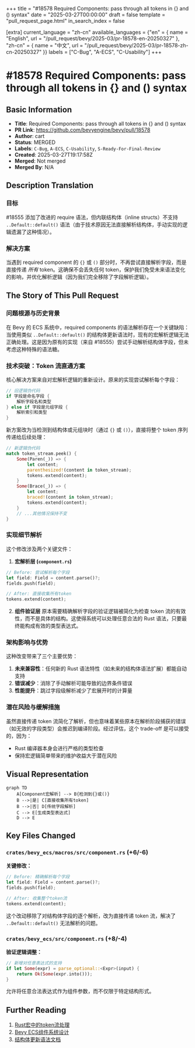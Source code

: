 +++
title = "#18578 Required Components: pass through all tokens in {} and () syntax"
date = "2025-03-27T00:00:00"
draft = false
template = "pull_request_page.html"
in_search_index = false

[extra]
current_language = "zh-cn"
available_languages = {"en" = { name = "English", url = "/pull_request/bevy/2025-03/pr-18578-en-20250327" }, "zh-cn" = { name = "中文", url = "/pull_request/bevy/2025-03/pr-18578-zh-cn-20250327" }}
labels = ["C-Bug", "A-ECS", "C-Usability"]
+++

# #18578 Required Components: pass through all tokens in {} and () syntax

## Basic Information
- **Title**: Required Components: pass through all tokens in {} and () syntax  
- **PR Link**: https://github.com/bevyengine/bevy/pull/18578
- **Author**: cart
- **Status**: MERGED
- **Labels**: `C-Bug`, `A-ECS`, `C-Usability`, `S-Ready-For-Final-Review`
- **Created**: 2025-03-27T19:17:58Z
- **Merged**: Not merged
- **Merged By**: N/A

## Description Translation
### 目标
#18555 添加了改进的 require 语法，但内联结构体（inline structs）不支持 `..Default::default()` 语法（由于技术原因无法直接解析结构体，手动实现的逻辑遗漏了这种情况）。

### 解决方案
当遇到 required component 的 `{}` 或 `()` 部分时，不再尝试直接解析字段，而是直接传递 _所有_ token。这确保不会丢失任何 token，保护我们免受未来语法变化的影响，并优化解析逻辑（因为我们完全移除了字段解析逻辑）。

## The Story of This Pull Request

### 问题根源与历史背景
在 Bevy 的 ECS 系统中，required components 的语法解析存在一个关键缺陷：当使用类似 `..Default::default()` 的结构体更新语法时，现有的宏解析逻辑无法正确处理。这是因为原有的实现（来自 #18555）尝试手动解析结构体字段，但未考虑这种特殊的语法糖。

### 技术突破：Token 流直通方案
核心解决方案来自对宏解析逻辑的重新设计。原来的实现尝试解析每个字段：

```rust
// 旧逻辑伪代码
if 字段是命名字段 {
    解析字段名和类型
} else if 字段是元组字段 {
    解析索引和类型
}
```

新方案改为当检测到结构体或元组块时（通过 `{}` 或 `()`），直接将整个 token 序列传递给后续处理：

```rust
// 新逻辑伪代码
match token_stream.peek() {
    Some(Paren(_)) => {
        let content;
        parenthesized!(content in token_stream);
        tokens.extend(content);
    }
    Some(Brace(_)) => {
        let content;
        braced!(content in token_stream);
        tokens.extend(content);
    }
    // ...其他情况保持不变
}
```

### 实现细节解析
这个修改涉及两个关键文件：

1. **宏解析层 (`component.rs`)**
```rust
// Before: 尝试解析每个字段
let field: Field = content.parse()?;
fields.push(field);

// After: 直接收集所有token
tokens.extend(content);
```

2. **组件验证层**
原本需要精确解析字段的验证逻辑被简化为检查 token 流的有效性，而不是具体的结构。这使得系统可以处理任意合法的 Rust 语法，只要最终能构成有效的类型表达式。

### 架构影响与优势
这种改变带来了三个主要优势：
1. **未来兼容性**：任何新的 Rust 语法特性（如未来的结构体语法扩展）都能自动支持
2. **错误减少**：消除了手动解析可能导致的边界条件错误
3. **性能提升**：跳过字段级解析减少了宏展开时的计算量

### 潜在风险与缓解措施
虽然直接传递 token 流简化了解析，但也意味着某些原本在解析阶段捕获的错误（如无效的字段类型）会推迟到编译阶段。经过评估，这个 trade-off 是可以接受的，因为：
- Rust 编译器本身会进行严格的类型检查
- 保持宏逻辑简单带来的维护收益大于潜在风险

## Visual Representation

```mermaid
graph TD
    A[Component宏解析] --> B{检测到{}或()}
    B -->|是| C[直接收集所有token]
    B -->|否| D[传统字段解析]
    C --> E[生成类型表达式]
    D --> E
```

## Key Files Changed

### `crates/bevy_ecs/macros/src/component.rs` (+6/-6)
**关键修改：**
```rust
// Before: 精确解析每个字段
let field: Field = content.parse()?;
fields.push(field);

// After: 收集整个token流
tokens.extend(content);
```
这个改动移除了对结构体字段的逐个解析，改为直接传递 token 流，解决了 `..Default::default()` 无法解析的问题。

### `crates/bevy_ecs/src/component.rs` (+8/-4)
**验证逻辑调整：**
```rust
// 新增对任意表达式的支持
if let Some(expr) = parse_optional::<Expr>(input) {
    return Ok(Some(expr.into()));
}
```
允许将任意合法表达式作为组件参数，而不仅限于特定结构形式。

## Further Reading

1. [Rust宏中的token流处理](https://doc.rust-lang.org/reference/macros-by-example.html)
2. [Bevy ECS组件系统设计](https://bevyengine.org/learn/book/ecs/components/)
3. [结构体更新语法文档](https://doc.rust-lang.org/book/ch05-01-defining-structs.html#creating-instances-from-other-instances-with-struct-update-syntax)